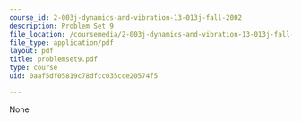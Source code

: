 ```yaml
---
course_id: 2-003j-dynamics-and-vibration-13-013j-fall-2002
description: Problem Set 9
file_location: /coursemedia/2-003j-dynamics-and-vibration-13-013j-fall-2002/0aaf5df05819c78dfcc035cce20574f5_problemset9.pdf
file_type: application/pdf
layout: pdf
title: problemset9.pdf
type: course
uid: 0aaf5df05819c78dfcc035cce20574f5

---
```

None